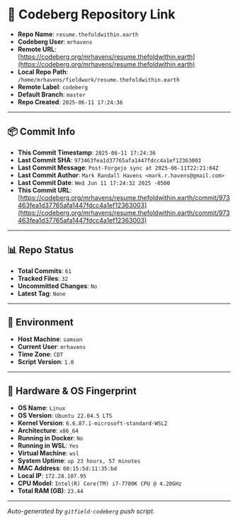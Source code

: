 # 🔗 Codeberg Repository Link

- **Repo Name**: `resume.thefoldwithin.earth`
- **Codeberg User**: `mrhavens`
- **Remote URL**: [https://codeberg.org/mrhavens/resume.thefoldwithin.earth](https://codeberg.org/mrhavens/resume.thefoldwithin.earth)
- **Local Repo Path**: `/home/mrhavens/fieldwork/resume.thefoldwithin.earth`
- **Remote Label**: `codeberg`
- **Default Branch**: `master`
- **Repo Created**: `2025-06-11 17:24:36`

---

## 📦 Commit Info

- **This Commit Timestamp**: `2025-06-11 17:24:36`
- **Last Commit SHA**: `973463fea1d37765afa1447fdcc4a1ef12363003`
- **Last Commit Message**: `Post-Forgejo sync at 2025-06-11T22:21:04Z`
- **Last Commit Author**: `Mark Randall Havens <mark.r.havens@gmail.com>`
- **Last Commit Date**: `Wed Jun 11 17:24:32 2025 -0500`
- **This Commit URL**: [https://codeberg.org/mrhavens/resume.thefoldwithin.earth/commit/973463fea1d37765afa1447fdcc4a1ef12363003](https://codeberg.org/mrhavens/resume.thefoldwithin.earth/commit/973463fea1d37765afa1447fdcc4a1ef12363003)

---

## 📊 Repo Status

- **Total Commits**: `61`
- **Tracked Files**: `32`
- **Uncommitted Changes**: `No`
- **Latest Tag**: `None`

---

## 🧭 Environment

- **Host Machine**: `samson`
- **Current User**: `mrhavens`
- **Time Zone**: `CDT`
- **Script Version**: `1.0`

---

## 🧬 Hardware & OS Fingerprint

- **OS Name**: `Linux`
- **OS Version**: `Ubuntu 22.04.5 LTS`
- **Kernel Version**: `6.6.87.1-microsoft-standard-WSL2`
- **Architecture**: `x86_64`
- **Running in Docker**: `No`
- **Running in WSL**: `Yes`
- **Virtual Machine**: `wsl`
- **System Uptime**: `up 23 hours, 57 minutes`
- **MAC Address**: `00:15:5d:11:35:bd`
- **Local IP**: `172.28.107.95`
- **CPU Model**: `Intel(R) Core(TM) i7-7700K CPU @ 4.20GHz`
- **Total RAM (GB)**: `23.44`

---

_Auto-generated by `gitfield-codeberg` push script._
